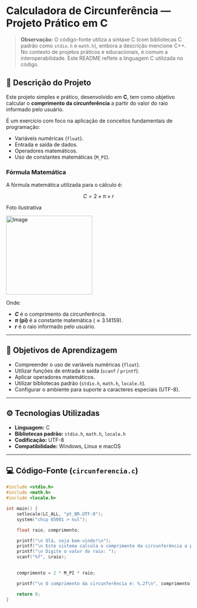 # Calculadora de Circunferência — Projeto Prático em C

> **Observação:** O código-fonte utiliza a sintaxe C (com bibliotecas C padrão como `stdio.h` e `math.h`), embora a descrição mencione C++. No contexto de projetos práticos e educacionais, é comum a interoperabilidade. Este README reflete a linguagem C utilizada no código.

## 📘 Descrição do Projeto

Este projeto simples e prático, desenvolvido em **C**, tem como objetivo calcular o **comprimento da circunferência** a partir do valor do raio informado pelo usuário.

É um exercício com foco na aplicação de conceitos fundamentais de programação:
* Variáveis numéricas (`float`).
* Entrada e saída de dados.
* Operadores matemáticos.
* Uso de constantes matemáticas (`M_PI`).

### Fórmula Matemática

A fórmula matemática utilizada para o cálculo é:

$$C = 2 \times \pi \times r$$

Foto ilustrativa 

<img width="235" height="215" alt="Image" src="https://github.com/user-attachments/assets/adc2ec62-3f04-4c12-a69e-73eda0a78a2b" />

Onde:
* **$C$** é o comprimento da circunferência.
* **$\pi$ (pi)** é a constante matemática ($\approx 3.14159$).
* **$r$** é o raio informado pelo usuário.

---

## 🧠 Objetivos de Aprendizagem

* Compreender o uso de variáveis numéricas (`float`).
* Utilizar funções de entrada e saída (`scanf` / `printf`).
* Aplicar operadores matemáticos.
* Utilizar bibliotecas padrão (`stdio.h`, `math.h`, `locale.h`).
* Configurar o ambiente para suporte a caracteres especiais (UTF-8).

---

## ⚙️ Tecnologias Utilizadas

* **Linguagem:** C
* **Bibliotecas padrão:** `stdio.h`, `math.h`, `locale.h`
* **Codificação:** UTF-8
* **Compatibilidade:** Windows, Linux e macOS

---

## 💻 Código-Fonte (`circunferencia.c`)

```c
#include <stdio.h>
#include <math.h>
#include <locale.h>

int main() {
    setlocale(LC_ALL, "pt_BR.UTF-8");
    system("chcp 65001 > nul");

    float raio, comprimento;

    printf("\n Olá, seja bem-vindo!\n");
    printf("\n Este sistema calcula o comprimento da circunferência a partir do valor do raio.\n");
    printf("\n Digite o valor do raio: ");
    scanf("%f", &raio);

   
    comprimento = 2 * M_PI * raio;

    printf("\n O comprimento da circunferência é: %.2f\n", comprimento);

    return 0;
}
